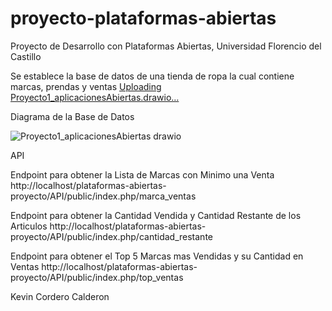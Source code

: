 # proyecto-plataformas-abiertas
Proyecto de Desarrollo con Plataformas Abiertas, Universidad Florencio del Castillo

Se establece la base de datos de una tienda de ropa la cual contiene marcas, prendas y ventas
[Uploading Proyecto1_aplicacionesAbiertas.drawio…]()

Diagrama de la Base de Datos

![Proyecto1_aplicacionesAbiertas drawio](https://github.com/kevcorca/proyecto-plataformas-abiertas/assets/77799855/68e9e43c-ab69-4dfd-80f2-b2b820fedf13)

API

Endpoint para obtener la Lista de Marcas con Minimo una Venta
http://localhost/plataformas-abiertas-proyecto/API/public/index.php/marca_ventas

Endpoint para obtener la Cantidad Vendida y Cantidad Restante de los Articulos
http://localhost/plataformas-abiertas-proyecto/API/public/index.php/cantidad_restante

Endpoint para obtener el Top 5 Marcas mas Vendidas y su Cantidad en Ventas
http://localhost/plataformas-abiertas-proyecto/API/public/index.php/top_ventas

Kevin Cordero Calderon
